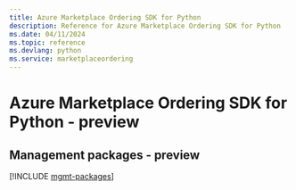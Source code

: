 ```yaml
---
title: Azure Marketplace Ordering SDK for Python
description: Reference for Azure Marketplace Ordering SDK for Python
ms.date: 04/11/2024
ms.topic: reference
ms.devlang: python
ms.service: marketplaceordering
---
```

# Azure Marketplace Ordering SDK for Python - preview

## Management packages - preview
[!INCLUDE [mgmt-packages](marketplace-ordering-mgmt-index.md)]